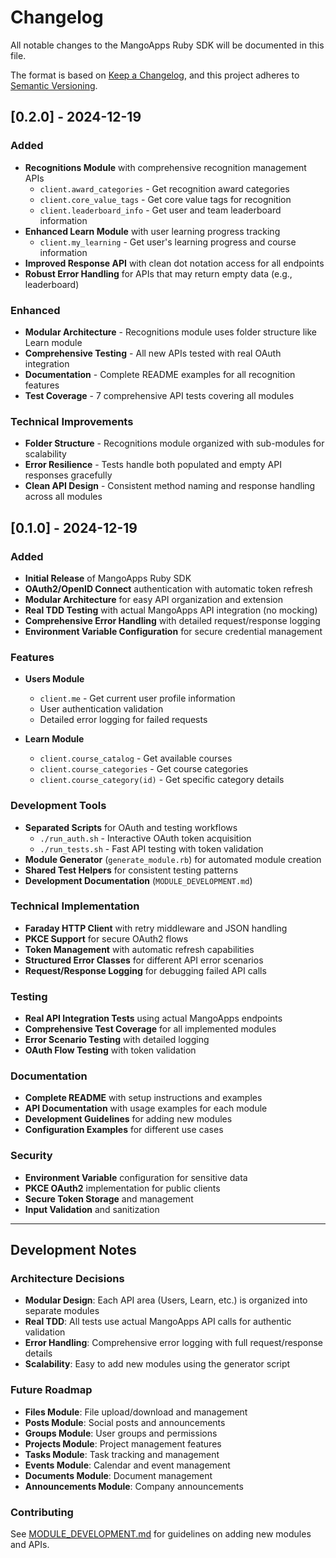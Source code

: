# Changelog

All notable changes to the MangoApps Ruby SDK will be documented in this file.

The format is based on [Keep a Changelog](https://keepachangelog.com/en/1.0.0/),
and this project adheres to [Semantic Versioning](https://semver.org/spec/v2.0.0.html).

## [0.2.0] - 2024-12-19

### Added
- **Recognitions Module** with comprehensive recognition management APIs
  - `client.award_categories` - Get recognition award categories
  - `client.core_value_tags` - Get core value tags for recognition
  - `client.leaderboard_info` - Get user and team leaderboard information
- **Enhanced Learn Module** with user learning progress tracking
  - `client.my_learning` - Get user's learning progress and course information
- **Improved Response API** with clean dot notation access for all endpoints
- **Robust Error Handling** for APIs that may return empty data (e.g., leaderboard)

### Enhanced
- **Modular Architecture** - Recognitions module uses folder structure like Learn module
- **Comprehensive Testing** - All new APIs tested with real OAuth integration
- **Documentation** - Complete README examples for all recognition features
- **Test Coverage** - 7 comprehensive API tests covering all modules

### Technical Improvements
- **Folder Structure** - Recognitions module organized with sub-modules for scalability
- **Error Resilience** - Tests handle both populated and empty API responses gracefully
- **Clean API Design** - Consistent method naming and response handling across all modules

## [0.1.0] - 2024-12-19

### Added
- **Initial Release** of MangoApps Ruby SDK
- **OAuth2/OpenID Connect** authentication with automatic token refresh
- **Modular Architecture** for easy API organization and extension
- **Real TDD Testing** with actual MangoApps API integration (no mocking)
- **Comprehensive Error Handling** with detailed request/response logging
- **Environment Variable Configuration** for secure credential management

### Features
- **Users Module**
  - `client.me` - Get current user profile information
  - User authentication validation
  - Detailed error logging for failed requests

- **Learn Module**
  - `client.course_catalog` - Get available courses
  - `client.course_categories` - Get course categories
  - `client.course_category(id)` - Get specific category details

### Development Tools
- **Separated Scripts** for OAuth and testing workflows
  - `./run_auth.sh` - Interactive OAuth token acquisition
  - `./run_tests.sh` - Fast API testing with token validation
- **Module Generator** (`generate_module.rb`) for automated module creation
- **Shared Test Helpers** for consistent testing patterns
- **Development Documentation** (`MODULE_DEVELOPMENT.md`)

### Technical Implementation
- **Faraday HTTP Client** with retry middleware and JSON handling
- **PKCE Support** for secure OAuth2 flows
- **Token Management** with automatic refresh capabilities
- **Structured Error Classes** for different API error scenarios
- **Request/Response Logging** for debugging failed API calls

### Testing
- **Real API Integration Tests** using actual MangoApps endpoints
- **Comprehensive Test Coverage** for all implemented modules
- **Error Scenario Testing** with detailed logging
- **OAuth Flow Testing** with token validation

### Documentation
- **Complete README** with setup instructions and examples
- **API Documentation** with usage examples for each module
- **Development Guidelines** for adding new modules
- **Configuration Examples** for different use cases

### Security
- **Environment Variable** configuration for sensitive data
- **PKCE OAuth2** implementation for public clients
- **Secure Token Storage** and management
- **Input Validation** and sanitization

---

## Development Notes

### Architecture Decisions
- **Modular Design**: Each API area (Users, Learn, etc.) is organized into separate modules
- **Real TDD**: All tests use actual MangoApps API calls for authentic validation
- **Error Handling**: Comprehensive error logging with full request/response details
- **Scalability**: Easy to add new modules using the generator script

### Future Roadmap
- **Files Module**: File upload/download and management
- **Posts Module**: Social posts and announcements
- **Groups Module**: User groups and permissions
- **Projects Module**: Project management features
- **Tasks Module**: Task tracking and management
- **Events Module**: Calendar and event management
- **Documents Module**: Document management
- **Announcements Module**: Company announcements

### Contributing
See [MODULE_DEVELOPMENT.md](MODULE_DEVELOPMENT.md) for guidelines on adding new modules and APIs.
